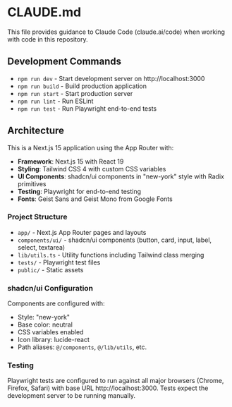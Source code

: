 # CLAUDE.md

This file provides guidance to Claude Code (claude.ai/code) when working with code in this repository.

## Development Commands

- `npm run dev` - Start development server on http://localhost:3000
- `npm run build` - Build production application
- `npm run start` - Start production server
- `npm run lint` - Run ESLint
- `npm run test` - Run Playwright end-to-end tests

## Architecture

This is a Next.js 15 application using the App Router with:

- **Framework**: Next.js 15 with React 19
- **Styling**: Tailwind CSS 4 with custom CSS variables
- **UI Components**: shadcn/ui components in "new-york" style with Radix primitives
- **Testing**: Playwright for end-to-end testing
- **Fonts**: Geist Sans and Geist Mono from Google Fonts

### Project Structure

- `app/` - Next.js App Router pages and layouts
- `components/ui/` - shadcn/ui components (button, card, input, label, select, textarea)
- `lib/utils.ts` - Utility functions including Tailwind class merging
- `tests/` - Playwright test files
- `public/` - Static assets

### shadcn/ui Configuration

Components are configured with:
- Style: "new-york"
- Base color: neutral
- CSS variables enabled
- Icon library: lucide-react
- Path aliases: `@/components`, `@/lib/utils`, etc.

### Testing

Playwright tests are configured to run against all major browsers (Chrome, Firefox, Safari) with base URL http://localhost:3000. Tests expect the development server to be running manually.